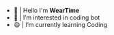 - 💬 | Hello I'm **WearTime**
- 🤔 | I’m interested in coding bot
- 😄 | I’m currently learning Coding


